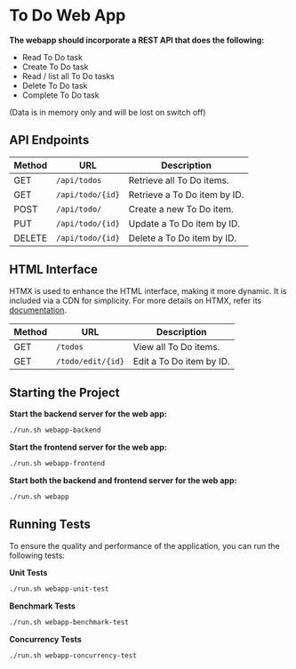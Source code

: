 # To Do Web App

**The webapp should incorporate a REST API that does the following:**
- Read To Do task
- Create To Do task
- Read / list all To Do tasks
- Delete To Do task 
- Complete To Do task

(Data is in memory only and will be lost on switch off)

## API Endpoints

| **Method** | **URL**             | **Description**                   |
|------------|---------------------|-----------------------------------|
| GET        | `/api/todos`        | Retrieve all To Do items.          |
| GET        | `/api/todo/{id}`    | Retrieve a To Do item by ID.       |
| POST       | `/api/todo/`        | Create a new To Do item.           |
| PUT        | `/api/todo/{id}`    | Update a To Do item by ID.         |
| DELETE     | `/api/todo/{id}`    | Delete a To Do item by ID.         |

## HTML Interface

HTMX is used to enhance the HTML interface, making it more dynamic. It is included via a CDN for simplicity. For more details on HTMX, refer its [documentation](https://htmx.org/).


| **Method** | **URL**             | **Description**                   |
|------------|---------------------|-----------------------------------|
| GET        | `/todos`            | View all To Do items.              |
| GET        | `/todo/edit/{id}`   | Edit a To Do item by ID.           |


## Starting the Project

**Start the backend server for the web app:**
```sh
./run.sh webapp-backend
```

**Start the frontend server for the web app:**
```sh
./run.sh webapp-frontend
```

**Start both the backend and frontend server for the web app:**
```sh
./run.sh webapp
```

## Running Tests

To ensure the quality and performance of the application, you can run the following tests:

**Unit Tests**
```sh
./run.sh webapp-unit-test
```

**Benchmark Tests**
```sh
./run.sh webapp-benchmark-test
```

**Concurrency Tests**
```sh
./run.sh webapp-concurrency-test
```